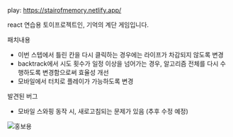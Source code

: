 
play: https://stairofmemory.netlify.app/


react 연습용 토이프로젝트인, 기억의 계단 게임입니다.

패치내용
- 이번 스텝에서 틀린 칸을 다시 클릭하는 경우에는 라이프가 차감되지 않도록 변경
- backtrack에서 시도 횟수가 일정 이상을 넘어가는 경우, 알고리즘 전체를 다시 수행하도록 변경함으로써 효율성 개선
- 모바일에서 터치로 플레이가 가능하도록 변경

발견된 버그
- 모바일 스와핑 동작 시, 새로고침되는 문제가 있음 (추후 수정 예정)

  

![홍보용](https://github.com/Chwangsky/game/assets/25474943/8995621e-8d43-4243-a58a-7b6cab6a21cc)
